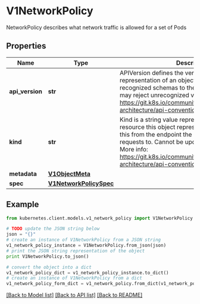 # V1NetworkPolicy

NetworkPolicy describes what network traffic is allowed for a set of Pods

## Properties

Name | Type | Description | Notes
------------ | ------------- | ------------- | -------------
**api_version** | **str** | APIVersion defines the versioned schema of this representation of an object. Servers should convert recognized schemas to the latest internal value, and may reject unrecognized values. More info: https://git.k8s.io/community/contributors/devel/sig-architecture/api-conventions.md#resources | [optional] 
**kind** | **str** | Kind is a string value representing the REST resource this object represents. Servers may infer this from the endpoint the kubernetes.client submits requests to. Cannot be updated. In CamelCase. More info: https://git.k8s.io/community/contributors/devel/sig-architecture/api-conventions.md#types-kinds | [optional] 
**metadata** | [**V1ObjectMeta**](V1ObjectMeta.md) |  | [optional] 
**spec** | [**V1NetworkPolicySpec**](V1NetworkPolicySpec.md) |  | [optional] 

## Example

```python
from kubernetes.client.models.v1_network_policy import V1NetworkPolicy

# TODO update the JSON string below
json = "{}"
# create an instance of V1NetworkPolicy from a JSON string
v1_network_policy_instance = V1NetworkPolicy.from_json(json)
# print the JSON string representation of the object
print V1NetworkPolicy.to_json()

# convert the object into a dict
v1_network_policy_dict = v1_network_policy_instance.to_dict()
# create an instance of V1NetworkPolicy from a dict
v1_network_policy_form_dict = v1_network_policy.from_dict(v1_network_policy_dict)
```
[[Back to Model list]](../README.md#documentation-for-models) [[Back to API list]](../README.md#documentation-for-api-endpoints) [[Back to README]](../README.md)


